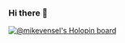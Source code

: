 ### Hi there 👋

[![@mikevensel's Holopin board](https://holopin.me/mikevensel)](https://holopin.io/@mikevensel)

<!--
**MikeVensel/MikeVensel** is a ✨ _special_ ✨ repository because its `README.md` (this file) appears on your GitHub profile.

Here are some ideas to get you started:

- 🔭 I’m currently working on ...
- 🌱 I’m currently learning ...
- 👯 I’m looking to collaborate on ...
- 🤔 I’m looking for help with ...
- 💬 Ask me about ...
- 📫 How to reach me: ...
- 😄 Pronouns: ...
- ⚡ Fun fact: ...
-->

